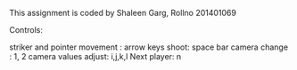 This assignment is coded by Shaleen Garg, Rollno 201401069

Controls:

striker and pointer movement : arrow keys
shoot: space bar
camera change : 1, 2
camera values adjust: i,j,k,l
Next player: n

